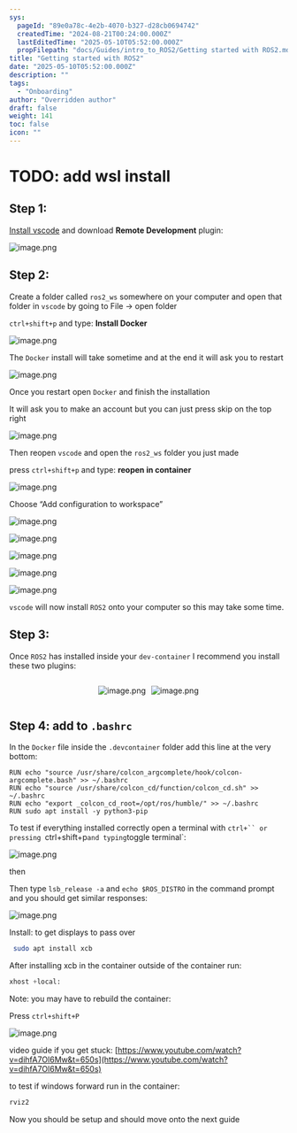 ```yaml
---
sys:
  pageId: "89e0a78c-4e2b-4070-b327-d28cb0694742"
  createdTime: "2024-08-21T00:24:00.000Z"
  lastEditedTime: "2025-05-10T05:52:00.000Z"
  propFilepath: "docs/Guides/intro_to_ROS2/Getting started with ROS2.md"
title: "Getting started with ROS2"
date: "2025-05-10T05:52:00.000Z"
description: ""
tags:
  - "Onboarding"
author: "Overridden author"
draft: false
weight: 141
toc: false
icon: ""
---
```


# TODO: add wsl install

## Step 1:

[Install vscode](https://code.visualstudio.com/download) and download **Remote Development** plugin:

![image.png](https://prod-files-secure.s3.us-west-2.amazonaws.com/d518164a-d88e-44d1-a4ee-3adb3bd8bce0/efb52993-1881-4a40-b95e-6f020334f022/image.png?X-Amz-Algorithm=AWS4-HMAC-SHA256&X-Amz-Content-Sha256=UNSIGNED-PAYLOAD&X-Amz-Credential=ASIAZI2LB466XGL2O5Y3%2F20250517%2Fus-west-2%2Fs3%2Faws4_request&X-Amz-Date=20250517T190145Z&X-Amz-Expires=3600&X-Amz-Security-Token=IQoJb3JpZ2luX2VjEKf%2F%2F%2F%2F%2F%2F%2F%2F%2F%2FwEaCXVzLXdlc3QtMiJHMEUCICrxhrTpfWQkCh9SRXUywEUIA4W5gwbsEstUmB6qAHgKAiEA8RlZGYt1VHhVF5AvvHVJZDhJd3PhH%2BZEH6BipXe2jN4q%2FwMIXxAAGgw2Mzc0MjMxODM4MDUiDMBKhAVjf9sHY0UvrSrcA7P5xa5Gru7CHrTXpqozI0WdkYroripYcktffvmm2QhlDDlthGFrj174SPzBCKiHhElIL8jiXusJ%2FeWcfJbuZrKfXp%2FiFFNsDU0EE9umFnH6W9quIkL%2BMJpDcsfibumkvSvGn1IJFVCaFjM19PjiPkPMYOe6hTBT1hRolW3kk%2FnZbx0OUY4Yeunr3GLomx6B%2BoRqZdJzuEHHI7xZUNqoliAYxoS2tLy79w3W9FSiIq7QEdiVssk%2BfY%2FPmfIfDFyiLJjaWn3qS1YbYHnS9bF0aZZXv5clIQ7Nvp72pZFti0eC39D%2FQyo3MUrqavU5xIDw7eWzU%2BHQOU1up4KfSwxR6AUHhoFBw864GTUgKQk3pkHzB8UxvrEgTi3el21SNumLwnNKOVEqYjKl6slI7eKPtH2PtnymD%2FIVNnoyyFhhq0YXUjhuJ2XHMJ2bJ%2FihSxaTWwgdEr34MralxYTDdN4%2Fg%2F%2FTTRgylg3mQUxgCCwD7lV4Yd1Fm1aSqLzuVJhWhiPf8VoFUnb8FyD13yXinEyPvFX80tVfgeNSO7lJMqS7cFCm4my4ms2w%2BcJgUiJZI6oio%2FKmpNJ7TVRv9JiMfRWt0aiOESSk3rpgcDLpCMXLN3F8S4fMHAtBZJJutKKbMI22osEGOqUBFy7P4MoZQWJabGnJihBzynoui4emkVaxdVxNi2TBRjOsgsvowHbAQDPXGAyPS9WWsGSfWE%2F7cvW%2FsSpb2%2B1kFeWAFHVUz%2FVcy%2Br0BR1L0UMhKeJSIBSOFeIawVOHDMK%2FPYXm6xBdeSG7M%2B5dv8Rgl8OMkQEQCyJN3QuWetvrcKDzzWyJkZAwO4p8IjSN0jb%2FYHJ3bCvzFRJvesGvZE3MrQ0odE4b&X-Amz-Signature=f6ca3f2c2e9dd0d0d02729702c3b94d8e4b93d3a41b2f088a09e64968962f88e&X-Amz-SignedHeaders=host&x-id=GetObject)

## Step 2:

Create a folder called `ros2_ws` somewhere on your computer and open that folder in `vscode` by going to File → open folder 

`ctrl+shift+p` and type: **Install Docker**

![image.png](https://prod-files-secure.s3.us-west-2.amazonaws.com/d518164a-d88e-44d1-a4ee-3adb3bd8bce0/2269dc0e-1cd5-47ff-bceb-c04ad9b2eab0/image.png?X-Amz-Algorithm=AWS4-HMAC-SHA256&X-Amz-Content-Sha256=UNSIGNED-PAYLOAD&X-Amz-Credential=ASIAZI2LB466XGL2O5Y3%2F20250517%2Fus-west-2%2Fs3%2Faws4_request&X-Amz-Date=20250517T190145Z&X-Amz-Expires=3600&X-Amz-Security-Token=IQoJb3JpZ2luX2VjEKf%2F%2F%2F%2F%2F%2F%2F%2F%2F%2FwEaCXVzLXdlc3QtMiJHMEUCICrxhrTpfWQkCh9SRXUywEUIA4W5gwbsEstUmB6qAHgKAiEA8RlZGYt1VHhVF5AvvHVJZDhJd3PhH%2BZEH6BipXe2jN4q%2FwMIXxAAGgw2Mzc0MjMxODM4MDUiDMBKhAVjf9sHY0UvrSrcA7P5xa5Gru7CHrTXpqozI0WdkYroripYcktffvmm2QhlDDlthGFrj174SPzBCKiHhElIL8jiXusJ%2FeWcfJbuZrKfXp%2FiFFNsDU0EE9umFnH6W9quIkL%2BMJpDcsfibumkvSvGn1IJFVCaFjM19PjiPkPMYOe6hTBT1hRolW3kk%2FnZbx0OUY4Yeunr3GLomx6B%2BoRqZdJzuEHHI7xZUNqoliAYxoS2tLy79w3W9FSiIq7QEdiVssk%2BfY%2FPmfIfDFyiLJjaWn3qS1YbYHnS9bF0aZZXv5clIQ7Nvp72pZFti0eC39D%2FQyo3MUrqavU5xIDw7eWzU%2BHQOU1up4KfSwxR6AUHhoFBw864GTUgKQk3pkHzB8UxvrEgTi3el21SNumLwnNKOVEqYjKl6slI7eKPtH2PtnymD%2FIVNnoyyFhhq0YXUjhuJ2XHMJ2bJ%2FihSxaTWwgdEr34MralxYTDdN4%2Fg%2F%2FTTRgylg3mQUxgCCwD7lV4Yd1Fm1aSqLzuVJhWhiPf8VoFUnb8FyD13yXinEyPvFX80tVfgeNSO7lJMqS7cFCm4my4ms2w%2BcJgUiJZI6oio%2FKmpNJ7TVRv9JiMfRWt0aiOESSk3rpgcDLpCMXLN3F8S4fMHAtBZJJutKKbMI22osEGOqUBFy7P4MoZQWJabGnJihBzynoui4emkVaxdVxNi2TBRjOsgsvowHbAQDPXGAyPS9WWsGSfWE%2F7cvW%2FsSpb2%2B1kFeWAFHVUz%2FVcy%2Br0BR1L0UMhKeJSIBSOFeIawVOHDMK%2FPYXm6xBdeSG7M%2B5dv8Rgl8OMkQEQCyJN3QuWetvrcKDzzWyJkZAwO4p8IjSN0jb%2FYHJ3bCvzFRJvesGvZE3MrQ0odE4b&X-Amz-Signature=ca37997bac71aad04e4276c656f63241e28b6aa555e81b9a98290b80ac025a95&X-Amz-SignedHeaders=host&x-id=GetObject)

The `Docker` install will take sometime and at the end it will ask you to restart

![image.png](https://prod-files-secure.s3.us-west-2.amazonaws.com/d518164a-d88e-44d1-a4ee-3adb3bd8bce0/ed233f78-be33-4b1f-b89c-9c346c0e961e/image.png?X-Amz-Algorithm=AWS4-HMAC-SHA256&X-Amz-Content-Sha256=UNSIGNED-PAYLOAD&X-Amz-Credential=ASIAZI2LB466XGL2O5Y3%2F20250517%2Fus-west-2%2Fs3%2Faws4_request&X-Amz-Date=20250517T190145Z&X-Amz-Expires=3600&X-Amz-Security-Token=IQoJb3JpZ2luX2VjEKf%2F%2F%2F%2F%2F%2F%2F%2F%2F%2FwEaCXVzLXdlc3QtMiJHMEUCICrxhrTpfWQkCh9SRXUywEUIA4W5gwbsEstUmB6qAHgKAiEA8RlZGYt1VHhVF5AvvHVJZDhJd3PhH%2BZEH6BipXe2jN4q%2FwMIXxAAGgw2Mzc0MjMxODM4MDUiDMBKhAVjf9sHY0UvrSrcA7P5xa5Gru7CHrTXpqozI0WdkYroripYcktffvmm2QhlDDlthGFrj174SPzBCKiHhElIL8jiXusJ%2FeWcfJbuZrKfXp%2FiFFNsDU0EE9umFnH6W9quIkL%2BMJpDcsfibumkvSvGn1IJFVCaFjM19PjiPkPMYOe6hTBT1hRolW3kk%2FnZbx0OUY4Yeunr3GLomx6B%2BoRqZdJzuEHHI7xZUNqoliAYxoS2tLy79w3W9FSiIq7QEdiVssk%2BfY%2FPmfIfDFyiLJjaWn3qS1YbYHnS9bF0aZZXv5clIQ7Nvp72pZFti0eC39D%2FQyo3MUrqavU5xIDw7eWzU%2BHQOU1up4KfSwxR6AUHhoFBw864GTUgKQk3pkHzB8UxvrEgTi3el21SNumLwnNKOVEqYjKl6slI7eKPtH2PtnymD%2FIVNnoyyFhhq0YXUjhuJ2XHMJ2bJ%2FihSxaTWwgdEr34MralxYTDdN4%2Fg%2F%2FTTRgylg3mQUxgCCwD7lV4Yd1Fm1aSqLzuVJhWhiPf8VoFUnb8FyD13yXinEyPvFX80tVfgeNSO7lJMqS7cFCm4my4ms2w%2BcJgUiJZI6oio%2FKmpNJ7TVRv9JiMfRWt0aiOESSk3rpgcDLpCMXLN3F8S4fMHAtBZJJutKKbMI22osEGOqUBFy7P4MoZQWJabGnJihBzynoui4emkVaxdVxNi2TBRjOsgsvowHbAQDPXGAyPS9WWsGSfWE%2F7cvW%2FsSpb2%2B1kFeWAFHVUz%2FVcy%2Br0BR1L0UMhKeJSIBSOFeIawVOHDMK%2FPYXm6xBdeSG7M%2B5dv8Rgl8OMkQEQCyJN3QuWetvrcKDzzWyJkZAwO4p8IjSN0jb%2FYHJ3bCvzFRJvesGvZE3MrQ0odE4b&X-Amz-Signature=867f89418d708c51141f8b96cc8510f582cee1f0a1e6ea104eeab3208266312d&X-Amz-SignedHeaders=host&x-id=GetObject)

Once you restart open `Docker` and finish the installation

It will ask you to make an account but you can just press skip on the top right

![image.png](https://prod-files-secure.s3.us-west-2.amazonaws.com/d518164a-d88e-44d1-a4ee-3adb3bd8bce0/21010ad9-1659-4fd9-9f59-9932a09b2a3d/image.png?X-Amz-Algorithm=AWS4-HMAC-SHA256&X-Amz-Content-Sha256=UNSIGNED-PAYLOAD&X-Amz-Credential=ASIAZI2LB466XGL2O5Y3%2F20250517%2Fus-west-2%2Fs3%2Faws4_request&X-Amz-Date=20250517T190145Z&X-Amz-Expires=3600&X-Amz-Security-Token=IQoJb3JpZ2luX2VjEKf%2F%2F%2F%2F%2F%2F%2F%2F%2F%2FwEaCXVzLXdlc3QtMiJHMEUCICrxhrTpfWQkCh9SRXUywEUIA4W5gwbsEstUmB6qAHgKAiEA8RlZGYt1VHhVF5AvvHVJZDhJd3PhH%2BZEH6BipXe2jN4q%2FwMIXxAAGgw2Mzc0MjMxODM4MDUiDMBKhAVjf9sHY0UvrSrcA7P5xa5Gru7CHrTXpqozI0WdkYroripYcktffvmm2QhlDDlthGFrj174SPzBCKiHhElIL8jiXusJ%2FeWcfJbuZrKfXp%2FiFFNsDU0EE9umFnH6W9quIkL%2BMJpDcsfibumkvSvGn1IJFVCaFjM19PjiPkPMYOe6hTBT1hRolW3kk%2FnZbx0OUY4Yeunr3GLomx6B%2BoRqZdJzuEHHI7xZUNqoliAYxoS2tLy79w3W9FSiIq7QEdiVssk%2BfY%2FPmfIfDFyiLJjaWn3qS1YbYHnS9bF0aZZXv5clIQ7Nvp72pZFti0eC39D%2FQyo3MUrqavU5xIDw7eWzU%2BHQOU1up4KfSwxR6AUHhoFBw864GTUgKQk3pkHzB8UxvrEgTi3el21SNumLwnNKOVEqYjKl6slI7eKPtH2PtnymD%2FIVNnoyyFhhq0YXUjhuJ2XHMJ2bJ%2FihSxaTWwgdEr34MralxYTDdN4%2Fg%2F%2FTTRgylg3mQUxgCCwD7lV4Yd1Fm1aSqLzuVJhWhiPf8VoFUnb8FyD13yXinEyPvFX80tVfgeNSO7lJMqS7cFCm4my4ms2w%2BcJgUiJZI6oio%2FKmpNJ7TVRv9JiMfRWt0aiOESSk3rpgcDLpCMXLN3F8S4fMHAtBZJJutKKbMI22osEGOqUBFy7P4MoZQWJabGnJihBzynoui4emkVaxdVxNi2TBRjOsgsvowHbAQDPXGAyPS9WWsGSfWE%2F7cvW%2FsSpb2%2B1kFeWAFHVUz%2FVcy%2Br0BR1L0UMhKeJSIBSOFeIawVOHDMK%2FPYXm6xBdeSG7M%2B5dv8Rgl8OMkQEQCyJN3QuWetvrcKDzzWyJkZAwO4p8IjSN0jb%2FYHJ3bCvzFRJvesGvZE3MrQ0odE4b&X-Amz-Signature=e787f78374d14e5112884f0321551607970c3c47d0596c2ce999f453750bf4d2&X-Amz-SignedHeaders=host&x-id=GetObject)

Then reopen `vscode` and open the `ros2_ws` folder you just made

press `ctrl+shift+p` and type: **reopen in container**

![image.png](https://prod-files-secure.s3.us-west-2.amazonaws.com/d518164a-d88e-44d1-a4ee-3adb3bd8bce0/4e93b8c2-41ad-488c-8095-c74205196118/image.png?X-Amz-Algorithm=AWS4-HMAC-SHA256&X-Amz-Content-Sha256=UNSIGNED-PAYLOAD&X-Amz-Credential=ASIAZI2LB466XGL2O5Y3%2F20250517%2Fus-west-2%2Fs3%2Faws4_request&X-Amz-Date=20250517T190145Z&X-Amz-Expires=3600&X-Amz-Security-Token=IQoJb3JpZ2luX2VjEKf%2F%2F%2F%2F%2F%2F%2F%2F%2F%2FwEaCXVzLXdlc3QtMiJHMEUCICrxhrTpfWQkCh9SRXUywEUIA4W5gwbsEstUmB6qAHgKAiEA8RlZGYt1VHhVF5AvvHVJZDhJd3PhH%2BZEH6BipXe2jN4q%2FwMIXxAAGgw2Mzc0MjMxODM4MDUiDMBKhAVjf9sHY0UvrSrcA7P5xa5Gru7CHrTXpqozI0WdkYroripYcktffvmm2QhlDDlthGFrj174SPzBCKiHhElIL8jiXusJ%2FeWcfJbuZrKfXp%2FiFFNsDU0EE9umFnH6W9quIkL%2BMJpDcsfibumkvSvGn1IJFVCaFjM19PjiPkPMYOe6hTBT1hRolW3kk%2FnZbx0OUY4Yeunr3GLomx6B%2BoRqZdJzuEHHI7xZUNqoliAYxoS2tLy79w3W9FSiIq7QEdiVssk%2BfY%2FPmfIfDFyiLJjaWn3qS1YbYHnS9bF0aZZXv5clIQ7Nvp72pZFti0eC39D%2FQyo3MUrqavU5xIDw7eWzU%2BHQOU1up4KfSwxR6AUHhoFBw864GTUgKQk3pkHzB8UxvrEgTi3el21SNumLwnNKOVEqYjKl6slI7eKPtH2PtnymD%2FIVNnoyyFhhq0YXUjhuJ2XHMJ2bJ%2FihSxaTWwgdEr34MralxYTDdN4%2Fg%2F%2FTTRgylg3mQUxgCCwD7lV4Yd1Fm1aSqLzuVJhWhiPf8VoFUnb8FyD13yXinEyPvFX80tVfgeNSO7lJMqS7cFCm4my4ms2w%2BcJgUiJZI6oio%2FKmpNJ7TVRv9JiMfRWt0aiOESSk3rpgcDLpCMXLN3F8S4fMHAtBZJJutKKbMI22osEGOqUBFy7P4MoZQWJabGnJihBzynoui4emkVaxdVxNi2TBRjOsgsvowHbAQDPXGAyPS9WWsGSfWE%2F7cvW%2FsSpb2%2B1kFeWAFHVUz%2FVcy%2Br0BR1L0UMhKeJSIBSOFeIawVOHDMK%2FPYXm6xBdeSG7M%2B5dv8Rgl8OMkQEQCyJN3QuWetvrcKDzzWyJkZAwO4p8IjSN0jb%2FYHJ3bCvzFRJvesGvZE3MrQ0odE4b&X-Amz-Signature=48b28599205a015695220a2e68d1dbfea76baf78f76804f83d989a67ec252ca2&X-Amz-SignedHeaders=host&x-id=GetObject)

Choose “Add configuration to workspace”

![image.png](https://prod-files-secure.s3.us-west-2.amazonaws.com/d518164a-d88e-44d1-a4ee-3adb3bd8bce0/9560b282-5060-4989-ba37-97e7b2c22476/image.png?X-Amz-Algorithm=AWS4-HMAC-SHA256&X-Amz-Content-Sha256=UNSIGNED-PAYLOAD&X-Amz-Credential=ASIAZI2LB466XGL2O5Y3%2F20250517%2Fus-west-2%2Fs3%2Faws4_request&X-Amz-Date=20250517T190145Z&X-Amz-Expires=3600&X-Amz-Security-Token=IQoJb3JpZ2luX2VjEKf%2F%2F%2F%2F%2F%2F%2F%2F%2F%2FwEaCXVzLXdlc3QtMiJHMEUCICrxhrTpfWQkCh9SRXUywEUIA4W5gwbsEstUmB6qAHgKAiEA8RlZGYt1VHhVF5AvvHVJZDhJd3PhH%2BZEH6BipXe2jN4q%2FwMIXxAAGgw2Mzc0MjMxODM4MDUiDMBKhAVjf9sHY0UvrSrcA7P5xa5Gru7CHrTXpqozI0WdkYroripYcktffvmm2QhlDDlthGFrj174SPzBCKiHhElIL8jiXusJ%2FeWcfJbuZrKfXp%2FiFFNsDU0EE9umFnH6W9quIkL%2BMJpDcsfibumkvSvGn1IJFVCaFjM19PjiPkPMYOe6hTBT1hRolW3kk%2FnZbx0OUY4Yeunr3GLomx6B%2BoRqZdJzuEHHI7xZUNqoliAYxoS2tLy79w3W9FSiIq7QEdiVssk%2BfY%2FPmfIfDFyiLJjaWn3qS1YbYHnS9bF0aZZXv5clIQ7Nvp72pZFti0eC39D%2FQyo3MUrqavU5xIDw7eWzU%2BHQOU1up4KfSwxR6AUHhoFBw864GTUgKQk3pkHzB8UxvrEgTi3el21SNumLwnNKOVEqYjKl6slI7eKPtH2PtnymD%2FIVNnoyyFhhq0YXUjhuJ2XHMJ2bJ%2FihSxaTWwgdEr34MralxYTDdN4%2Fg%2F%2FTTRgylg3mQUxgCCwD7lV4Yd1Fm1aSqLzuVJhWhiPf8VoFUnb8FyD13yXinEyPvFX80tVfgeNSO7lJMqS7cFCm4my4ms2w%2BcJgUiJZI6oio%2FKmpNJ7TVRv9JiMfRWt0aiOESSk3rpgcDLpCMXLN3F8S4fMHAtBZJJutKKbMI22osEGOqUBFy7P4MoZQWJabGnJihBzynoui4emkVaxdVxNi2TBRjOsgsvowHbAQDPXGAyPS9WWsGSfWE%2F7cvW%2FsSpb2%2B1kFeWAFHVUz%2FVcy%2Br0BR1L0UMhKeJSIBSOFeIawVOHDMK%2FPYXm6xBdeSG7M%2B5dv8Rgl8OMkQEQCyJN3QuWetvrcKDzzWyJkZAwO4p8IjSN0jb%2FYHJ3bCvzFRJvesGvZE3MrQ0odE4b&X-Amz-Signature=45246bf58ead12442234d3bf193dcba4996928d9d9a49fc5e71e4145dab41005&X-Amz-SignedHeaders=host&x-id=GetObject)

![image.png](https://prod-files-secure.s3.us-west-2.amazonaws.com/d518164a-d88e-44d1-a4ee-3adb3bd8bce0/2ee63f81-886b-48e8-a553-dc6e5eac99e4/image.png?X-Amz-Algorithm=AWS4-HMAC-SHA256&X-Amz-Content-Sha256=UNSIGNED-PAYLOAD&X-Amz-Credential=ASIAZI2LB466XGL2O5Y3%2F20250517%2Fus-west-2%2Fs3%2Faws4_request&X-Amz-Date=20250517T190145Z&X-Amz-Expires=3600&X-Amz-Security-Token=IQoJb3JpZ2luX2VjEKf%2F%2F%2F%2F%2F%2F%2F%2F%2F%2FwEaCXVzLXdlc3QtMiJHMEUCICrxhrTpfWQkCh9SRXUywEUIA4W5gwbsEstUmB6qAHgKAiEA8RlZGYt1VHhVF5AvvHVJZDhJd3PhH%2BZEH6BipXe2jN4q%2FwMIXxAAGgw2Mzc0MjMxODM4MDUiDMBKhAVjf9sHY0UvrSrcA7P5xa5Gru7CHrTXpqozI0WdkYroripYcktffvmm2QhlDDlthGFrj174SPzBCKiHhElIL8jiXusJ%2FeWcfJbuZrKfXp%2FiFFNsDU0EE9umFnH6W9quIkL%2BMJpDcsfibumkvSvGn1IJFVCaFjM19PjiPkPMYOe6hTBT1hRolW3kk%2FnZbx0OUY4Yeunr3GLomx6B%2BoRqZdJzuEHHI7xZUNqoliAYxoS2tLy79w3W9FSiIq7QEdiVssk%2BfY%2FPmfIfDFyiLJjaWn3qS1YbYHnS9bF0aZZXv5clIQ7Nvp72pZFti0eC39D%2FQyo3MUrqavU5xIDw7eWzU%2BHQOU1up4KfSwxR6AUHhoFBw864GTUgKQk3pkHzB8UxvrEgTi3el21SNumLwnNKOVEqYjKl6slI7eKPtH2PtnymD%2FIVNnoyyFhhq0YXUjhuJ2XHMJ2bJ%2FihSxaTWwgdEr34MralxYTDdN4%2Fg%2F%2FTTRgylg3mQUxgCCwD7lV4Yd1Fm1aSqLzuVJhWhiPf8VoFUnb8FyD13yXinEyPvFX80tVfgeNSO7lJMqS7cFCm4my4ms2w%2BcJgUiJZI6oio%2FKmpNJ7TVRv9JiMfRWt0aiOESSk3rpgcDLpCMXLN3F8S4fMHAtBZJJutKKbMI22osEGOqUBFy7P4MoZQWJabGnJihBzynoui4emkVaxdVxNi2TBRjOsgsvowHbAQDPXGAyPS9WWsGSfWE%2F7cvW%2FsSpb2%2B1kFeWAFHVUz%2FVcy%2Br0BR1L0UMhKeJSIBSOFeIawVOHDMK%2FPYXm6xBdeSG7M%2B5dv8Rgl8OMkQEQCyJN3QuWetvrcKDzzWyJkZAwO4p8IjSN0jb%2FYHJ3bCvzFRJvesGvZE3MrQ0odE4b&X-Amz-Signature=3a3a292b20a55fe1db77d90635e9f1d58259d3f26115bec748330d0e62151dc8&X-Amz-SignedHeaders=host&x-id=GetObject)

![image.png](https://prod-files-secure.s3.us-west-2.amazonaws.com/d518164a-d88e-44d1-a4ee-3adb3bd8bce0/ae1580b2-b048-407e-aed9-b584224a7a04/image.png?X-Amz-Algorithm=AWS4-HMAC-SHA256&X-Amz-Content-Sha256=UNSIGNED-PAYLOAD&X-Amz-Credential=ASIAZI2LB466XGL2O5Y3%2F20250517%2Fus-west-2%2Fs3%2Faws4_request&X-Amz-Date=20250517T190145Z&X-Amz-Expires=3600&X-Amz-Security-Token=IQoJb3JpZ2luX2VjEKf%2F%2F%2F%2F%2F%2F%2F%2F%2F%2FwEaCXVzLXdlc3QtMiJHMEUCICrxhrTpfWQkCh9SRXUywEUIA4W5gwbsEstUmB6qAHgKAiEA8RlZGYt1VHhVF5AvvHVJZDhJd3PhH%2BZEH6BipXe2jN4q%2FwMIXxAAGgw2Mzc0MjMxODM4MDUiDMBKhAVjf9sHY0UvrSrcA7P5xa5Gru7CHrTXpqozI0WdkYroripYcktffvmm2QhlDDlthGFrj174SPzBCKiHhElIL8jiXusJ%2FeWcfJbuZrKfXp%2FiFFNsDU0EE9umFnH6W9quIkL%2BMJpDcsfibumkvSvGn1IJFVCaFjM19PjiPkPMYOe6hTBT1hRolW3kk%2FnZbx0OUY4Yeunr3GLomx6B%2BoRqZdJzuEHHI7xZUNqoliAYxoS2tLy79w3W9FSiIq7QEdiVssk%2BfY%2FPmfIfDFyiLJjaWn3qS1YbYHnS9bF0aZZXv5clIQ7Nvp72pZFti0eC39D%2FQyo3MUrqavU5xIDw7eWzU%2BHQOU1up4KfSwxR6AUHhoFBw864GTUgKQk3pkHzB8UxvrEgTi3el21SNumLwnNKOVEqYjKl6slI7eKPtH2PtnymD%2FIVNnoyyFhhq0YXUjhuJ2XHMJ2bJ%2FihSxaTWwgdEr34MralxYTDdN4%2Fg%2F%2FTTRgylg3mQUxgCCwD7lV4Yd1Fm1aSqLzuVJhWhiPf8VoFUnb8FyD13yXinEyPvFX80tVfgeNSO7lJMqS7cFCm4my4ms2w%2BcJgUiJZI6oio%2FKmpNJ7TVRv9JiMfRWt0aiOESSk3rpgcDLpCMXLN3F8S4fMHAtBZJJutKKbMI22osEGOqUBFy7P4MoZQWJabGnJihBzynoui4emkVaxdVxNi2TBRjOsgsvowHbAQDPXGAyPS9WWsGSfWE%2F7cvW%2FsSpb2%2B1kFeWAFHVUz%2FVcy%2Br0BR1L0UMhKeJSIBSOFeIawVOHDMK%2FPYXm6xBdeSG7M%2B5dv8Rgl8OMkQEQCyJN3QuWetvrcKDzzWyJkZAwO4p8IjSN0jb%2FYHJ3bCvzFRJvesGvZE3MrQ0odE4b&X-Amz-Signature=8c291bdf9b3c3041d57cc42fc939bff2ad34adc6d2f34617f5c98d9f13e29437&X-Amz-SignedHeaders=host&x-id=GetObject)

![image.png](https://prod-files-secure.s3.us-west-2.amazonaws.com/d518164a-d88e-44d1-a4ee-3adb3bd8bce0/53255b28-f75e-430f-b9e3-c0ac8577e42b/image.png?X-Amz-Algorithm=AWS4-HMAC-SHA256&X-Amz-Content-Sha256=UNSIGNED-PAYLOAD&X-Amz-Credential=ASIAZI2LB466XGL2O5Y3%2F20250517%2Fus-west-2%2Fs3%2Faws4_request&X-Amz-Date=20250517T190145Z&X-Amz-Expires=3600&X-Amz-Security-Token=IQoJb3JpZ2luX2VjEKf%2F%2F%2F%2F%2F%2F%2F%2F%2F%2FwEaCXVzLXdlc3QtMiJHMEUCICrxhrTpfWQkCh9SRXUywEUIA4W5gwbsEstUmB6qAHgKAiEA8RlZGYt1VHhVF5AvvHVJZDhJd3PhH%2BZEH6BipXe2jN4q%2FwMIXxAAGgw2Mzc0MjMxODM4MDUiDMBKhAVjf9sHY0UvrSrcA7P5xa5Gru7CHrTXpqozI0WdkYroripYcktffvmm2QhlDDlthGFrj174SPzBCKiHhElIL8jiXusJ%2FeWcfJbuZrKfXp%2FiFFNsDU0EE9umFnH6W9quIkL%2BMJpDcsfibumkvSvGn1IJFVCaFjM19PjiPkPMYOe6hTBT1hRolW3kk%2FnZbx0OUY4Yeunr3GLomx6B%2BoRqZdJzuEHHI7xZUNqoliAYxoS2tLy79w3W9FSiIq7QEdiVssk%2BfY%2FPmfIfDFyiLJjaWn3qS1YbYHnS9bF0aZZXv5clIQ7Nvp72pZFti0eC39D%2FQyo3MUrqavU5xIDw7eWzU%2BHQOU1up4KfSwxR6AUHhoFBw864GTUgKQk3pkHzB8UxvrEgTi3el21SNumLwnNKOVEqYjKl6slI7eKPtH2PtnymD%2FIVNnoyyFhhq0YXUjhuJ2XHMJ2bJ%2FihSxaTWwgdEr34MralxYTDdN4%2Fg%2F%2FTTRgylg3mQUxgCCwD7lV4Yd1Fm1aSqLzuVJhWhiPf8VoFUnb8FyD13yXinEyPvFX80tVfgeNSO7lJMqS7cFCm4my4ms2w%2BcJgUiJZI6oio%2FKmpNJ7TVRv9JiMfRWt0aiOESSk3rpgcDLpCMXLN3F8S4fMHAtBZJJutKKbMI22osEGOqUBFy7P4MoZQWJabGnJihBzynoui4emkVaxdVxNi2TBRjOsgsvowHbAQDPXGAyPS9WWsGSfWE%2F7cvW%2FsSpb2%2B1kFeWAFHVUz%2FVcy%2Br0BR1L0UMhKeJSIBSOFeIawVOHDMK%2FPYXm6xBdeSG7M%2B5dv8Rgl8OMkQEQCyJN3QuWetvrcKDzzWyJkZAwO4p8IjSN0jb%2FYHJ3bCvzFRJvesGvZE3MrQ0odE4b&X-Amz-Signature=f99c31487cd83e74e18322727713f9095f2e1444defec95a8eebf27256d63469&X-Amz-SignedHeaders=host&x-id=GetObject)

![image.png](https://prod-files-secure.s3.us-west-2.amazonaws.com/d518164a-d88e-44d1-a4ee-3adb3bd8bce0/7c562767-5af9-4ffb-97d1-327bcdf4ee00/image.png?X-Amz-Algorithm=AWS4-HMAC-SHA256&X-Amz-Content-Sha256=UNSIGNED-PAYLOAD&X-Amz-Credential=ASIAZI2LB466XGL2O5Y3%2F20250517%2Fus-west-2%2Fs3%2Faws4_request&X-Amz-Date=20250517T190145Z&X-Amz-Expires=3600&X-Amz-Security-Token=IQoJb3JpZ2luX2VjEKf%2F%2F%2F%2F%2F%2F%2F%2F%2F%2FwEaCXVzLXdlc3QtMiJHMEUCICrxhrTpfWQkCh9SRXUywEUIA4W5gwbsEstUmB6qAHgKAiEA8RlZGYt1VHhVF5AvvHVJZDhJd3PhH%2BZEH6BipXe2jN4q%2FwMIXxAAGgw2Mzc0MjMxODM4MDUiDMBKhAVjf9sHY0UvrSrcA7P5xa5Gru7CHrTXpqozI0WdkYroripYcktffvmm2QhlDDlthGFrj174SPzBCKiHhElIL8jiXusJ%2FeWcfJbuZrKfXp%2FiFFNsDU0EE9umFnH6W9quIkL%2BMJpDcsfibumkvSvGn1IJFVCaFjM19PjiPkPMYOe6hTBT1hRolW3kk%2FnZbx0OUY4Yeunr3GLomx6B%2BoRqZdJzuEHHI7xZUNqoliAYxoS2tLy79w3W9FSiIq7QEdiVssk%2BfY%2FPmfIfDFyiLJjaWn3qS1YbYHnS9bF0aZZXv5clIQ7Nvp72pZFti0eC39D%2FQyo3MUrqavU5xIDw7eWzU%2BHQOU1up4KfSwxR6AUHhoFBw864GTUgKQk3pkHzB8UxvrEgTi3el21SNumLwnNKOVEqYjKl6slI7eKPtH2PtnymD%2FIVNnoyyFhhq0YXUjhuJ2XHMJ2bJ%2FihSxaTWwgdEr34MralxYTDdN4%2Fg%2F%2FTTRgylg3mQUxgCCwD7lV4Yd1Fm1aSqLzuVJhWhiPf8VoFUnb8FyD13yXinEyPvFX80tVfgeNSO7lJMqS7cFCm4my4ms2w%2BcJgUiJZI6oio%2FKmpNJ7TVRv9JiMfRWt0aiOESSk3rpgcDLpCMXLN3F8S4fMHAtBZJJutKKbMI22osEGOqUBFy7P4MoZQWJabGnJihBzynoui4emkVaxdVxNi2TBRjOsgsvowHbAQDPXGAyPS9WWsGSfWE%2F7cvW%2FsSpb2%2B1kFeWAFHVUz%2FVcy%2Br0BR1L0UMhKeJSIBSOFeIawVOHDMK%2FPYXm6xBdeSG7M%2B5dv8Rgl8OMkQEQCyJN3QuWetvrcKDzzWyJkZAwO4p8IjSN0jb%2FYHJ3bCvzFRJvesGvZE3MrQ0odE4b&X-Amz-Signature=d31993b496183eadb9b1d6033c3f0fef2ad41b80fe783493a30b188a3016a2ec&X-Amz-SignedHeaders=host&x-id=GetObject)

`vscode` will now install `ROS2` onto your computer so this may take some time.

## Step 3:

Once `ROS2` has installed inside your `dev-container` I recommend you install these two plugins:

<div style="display: flex;flex-direction: row; column-gap:10px; max-width: 630px;justify-content: center;">
<div>

![image.png](https://prod-files-secure.s3.us-west-2.amazonaws.com/d518164a-d88e-44d1-a4ee-3adb3bd8bce0/3fc3d550-5a54-4ba1-ba6b-faa01cdb7369/image.png?X-Amz-Algorithm=AWS4-HMAC-SHA256&X-Amz-Content-Sha256=UNSIGNED-PAYLOAD&X-Amz-Credential=ASIAZI2LB4663N53UQDO%2F20250517%2Fus-west-2%2Fs3%2Faws4_request&X-Amz-Date=20250517T190148Z&X-Amz-Expires=3600&X-Amz-Security-Token=IQoJb3JpZ2luX2VjEKf%2F%2F%2F%2F%2F%2F%2F%2F%2F%2FwEaCXVzLXdlc3QtMiJHMEUCIAEqVeC00cJlz919Kpm%2FOCo9cmFHAaAZbH%2Fsy7ybgZ3TAiEA4Z7BfJPBFJfrhA1M3FHV%2FT0YuxAEYGc6lH8d1xwEXHwq%2FwMIXxAAGgw2Mzc0MjMxODM4MDUiDGKuKbdVWAWDu5KajCrcAwdCTbpvZ%2BfHMRSSxOGEFzfRIqjm9l4o83CzNX9jEkZ0sB84igsWAm3tK11PgXd3%2FAoRlgtgcPnrRJ%2BNHU6TKbF8KOTgCUNF9wWqBJvQwFiRFO4hAlhxLrvRyco%2Bg%2Bzy6Jwe%2Fd%2FZJTYrDNcZp78EOizCM0UefY79mkXo4w2zrV0pJoTKXaSyUaLZumNAk9BA8c2Ppft5DtEAT9R4SypDHLkHsmHke3VA40F2NLQKQ8UoaH%2Bty96CAiBUDhEQ5bujUImCWIIhl8MVINOFqZubo6M4%2FdZ2BBOOux6i9P4vu7AkvNDZooXjiRzvWCvW0ERmeVSRPoIeGoGxp%2FGsAPzcoFPJLwU%2Bqka0LvfFLLTsWxpKapfRCaKKRKH2OAliyi%2FENaJL5oLTHDQyQs5yEZi9lMr%2FpmuL01YquH7UVu0Ap7qBTjfY8FiV6pHzg4DAQJe61R4v6551NU22xOFmyCFlKn99BUtWBXHxmveaERDE%2BciOXVQ15t3YWXRCh5cq%2FqGcpK%2FE9Y1NmcHZGK3MNZXFIHoXxHIqAPVbiYBcLWNiZuMZZaWl6IsIk0QJOEmMThDnGCKmankoALbEAxdm%2FoClZiy2cjbx%2F7QDiCh23CCZhbqGeajmmP%2Bw6afVdAKJMN%2B2osEGOqUBqlhRmnpR3hgicgfzsCGlUwKnkYs60j0%2Bc3BmCGLVCHEeZSVVXm56Rh%2FtjeUkOafrRHoappPzfnYChy%2BFj8I%2F8Ev%2F%2BQNrLT4p0JPeLsc9WdPus8D93%2B0TRXDsmfaiFDFcf1r3g8gZI5C1LnlMdcCva1eo7%2BcrQpe3MGej4h5Ol262TzlDMeLKWMEl9axCTeSdDpN4Nej6qEZ5i7woglzqxmpBDTK%2B&X-Amz-Signature=6e14e10ec5234efbc0cb1400af7080ba61e663a25ff0ed22f9a4ad841747cb28&X-Amz-SignedHeaders=host&x-id=GetObject)

</div>
<div>

![image.png](https://prod-files-secure.s3.us-west-2.amazonaws.com/d518164a-d88e-44d1-a4ee-3adb3bd8bce0/d994cc66-13c2-4093-a5a3-f84cf4601a82/image.png?X-Amz-Algorithm=AWS4-HMAC-SHA256&X-Amz-Content-Sha256=UNSIGNED-PAYLOAD&X-Amz-Credential=ASIAZI2LB4663DECOEUV%2F20250517%2Fus-west-2%2Fs3%2Faws4_request&X-Amz-Date=20250517T190148Z&X-Amz-Expires=3600&X-Amz-Security-Token=IQoJb3JpZ2luX2VjEKf%2F%2F%2F%2F%2F%2F%2F%2F%2F%2FwEaCXVzLXdlc3QtMiJIMEYCIQChpSrx98RGa4GPp3YBD%2F4VSn9g7eMdFx4%2FL%2BzxYObGJQIhAPwuAywfcS71CX1yRKz%2BUA1RybaF9JcBMYfOjlF38FEQKv8DCF8QABoMNjM3NDIzMTgzODA1Igyc3nn2n8xCq%2F5Q0c0q3AMEOcyVpIHu%2Bt1SND5C0bfQlmE6Dg%2Bc%2BjBOkpTde62XWOE81jrZcsFk8alAudy4wf1Ly%2FsG5dJ50%2B%2FnU8SwvxquSQnVpy%2FzmLaDzLkq%2FzhEY7sUUunu7XTiiNmokWu2Zk6BDmOh2LxusgJYZAoBKI6SmeGnhVK5%2F1vq8u9a1F%2ByiL2ky2dw4tBHD32wCVhswEamMed3LDQb46%2BVTpmZRJu9dQTeQh4pI97RKhbjvp%2FINM06EK07emob8v980jiE7NzMOi41%2F7YHcH24S1ndhsNC6wlGgP6y3tof2xyWNzu5HCdBTDDsLt4A19dx83%2Fv1dM2mWKAodnwcDXrbXMtDpv54gatpHz8oU%2F%2B8%2Fb%2FXm4KvRmtYPd35QjH6Boo22v8PbRI59bJB15FBEoERt1rEBuvT2qS8E08rq8MfXzgcMZeRxjFSpUYpHOsVjWTDBOI42KD4nJgfeZmClFC7%2BC9XY5Hl6EOafweVNXRTNnpPrmrmCFlA6zt9jbnSFgAqUDTWnKqVrs08AGk6OAf7nBkGfkySYAuuM%2Bi87JQ1lx258BhKgAHLKLcZ6mgqE1jkVLJcZ3BLZrN65Rw8obqaIfvXnDbHBmZjIoX0HjHDMv7rMypvqDvxnP2Rrfp7ELphjC3tqLBBjqkAfnF%2F%2BAx5jYZIndU2cbNu6yocKnNrs3731EX3GosEb95asAXqyfELVZQes10G4vbAa1V4U2%2BuG4Iv2vrutVHOt%2FYA80VolKMpG%2FTh9%2BsLF6tjxNiu4cg2V%2B4uFEGxlKUxrVSrAHIAIxP4CXyhp7gbwWrUMuglFhV96JhIIP4M%2Fi9IStsB8uCAV4pDoh5yxIOhK9xYN7Z7iP%2F68Cb3eBWezIl20TD&X-Amz-Signature=15ea51587c9b2df065ed8432ba6dc5edecc51f0fa5d9d1232536119748468034&X-Amz-SignedHeaders=host&x-id=GetObject)

</div>
</div>

## Step 4: add to `.bashrc`

In the `Docker` file inside the `.devcontainer` folder add this line at the very bottom: 

```docker
RUN echo "source /usr/share/colcon_argcomplete/hook/colcon-argcomplete.bash" >> ~/.bashrc
RUN echo "source /usr/share/colcon_cd/function/colcon_cd.sh" >> ~/.bashrc
RUN echo "export _colcon_cd_root=/opt/ros/humble/" >> ~/.bashrc
RUN sudo apt install -y python3-pip 
```

To test if everything installed correctly open a terminal with `ctrl+`` or pressing `ctrl+shift+p` and typing `toggle terminal`:

![image.png](https://prod-files-secure.s3.us-west-2.amazonaws.com/d518164a-d88e-44d1-a4ee-3adb3bd8bce0/6a4943d8-b04e-4c02-9a58-775f3384d1a5/image.png?X-Amz-Algorithm=AWS4-HMAC-SHA256&X-Amz-Content-Sha256=UNSIGNED-PAYLOAD&X-Amz-Credential=ASIAZI2LB466XGL2O5Y3%2F20250517%2Fus-west-2%2Fs3%2Faws4_request&X-Amz-Date=20250517T190145Z&X-Amz-Expires=3600&X-Amz-Security-Token=IQoJb3JpZ2luX2VjEKf%2F%2F%2F%2F%2F%2F%2F%2F%2F%2FwEaCXVzLXdlc3QtMiJHMEUCICrxhrTpfWQkCh9SRXUywEUIA4W5gwbsEstUmB6qAHgKAiEA8RlZGYt1VHhVF5AvvHVJZDhJd3PhH%2BZEH6BipXe2jN4q%2FwMIXxAAGgw2Mzc0MjMxODM4MDUiDMBKhAVjf9sHY0UvrSrcA7P5xa5Gru7CHrTXpqozI0WdkYroripYcktffvmm2QhlDDlthGFrj174SPzBCKiHhElIL8jiXusJ%2FeWcfJbuZrKfXp%2FiFFNsDU0EE9umFnH6W9quIkL%2BMJpDcsfibumkvSvGn1IJFVCaFjM19PjiPkPMYOe6hTBT1hRolW3kk%2FnZbx0OUY4Yeunr3GLomx6B%2BoRqZdJzuEHHI7xZUNqoliAYxoS2tLy79w3W9FSiIq7QEdiVssk%2BfY%2FPmfIfDFyiLJjaWn3qS1YbYHnS9bF0aZZXv5clIQ7Nvp72pZFti0eC39D%2FQyo3MUrqavU5xIDw7eWzU%2BHQOU1up4KfSwxR6AUHhoFBw864GTUgKQk3pkHzB8UxvrEgTi3el21SNumLwnNKOVEqYjKl6slI7eKPtH2PtnymD%2FIVNnoyyFhhq0YXUjhuJ2XHMJ2bJ%2FihSxaTWwgdEr34MralxYTDdN4%2Fg%2F%2FTTRgylg3mQUxgCCwD7lV4Yd1Fm1aSqLzuVJhWhiPf8VoFUnb8FyD13yXinEyPvFX80tVfgeNSO7lJMqS7cFCm4my4ms2w%2BcJgUiJZI6oio%2FKmpNJ7TVRv9JiMfRWt0aiOESSk3rpgcDLpCMXLN3F8S4fMHAtBZJJutKKbMI22osEGOqUBFy7P4MoZQWJabGnJihBzynoui4emkVaxdVxNi2TBRjOsgsvowHbAQDPXGAyPS9WWsGSfWE%2F7cvW%2FsSpb2%2B1kFeWAFHVUz%2FVcy%2Br0BR1L0UMhKeJSIBSOFeIawVOHDMK%2FPYXm6xBdeSG7M%2B5dv8Rgl8OMkQEQCyJN3QuWetvrcKDzzWyJkZAwO4p8IjSN0jb%2FYHJ3bCvzFRJvesGvZE3MrQ0odE4b&X-Amz-Signature=63a0e56f6fffa0a36b7bc3825b8e69e8425d5644afaf5185f1ed52818410cb52&X-Amz-SignedHeaders=host&x-id=GetObject)

then 

Then type `lsb_release -a` and `echo $ROS_DISTRO` in the command prompt and you should get similar responses:

![image.png](https://prod-files-secure.s3.us-west-2.amazonaws.com/d518164a-d88e-44d1-a4ee-3adb3bd8bce0/3e635dec-a805-4e85-8b9e-d000e5b71a4e/image.png?X-Amz-Algorithm=AWS4-HMAC-SHA256&X-Amz-Content-Sha256=UNSIGNED-PAYLOAD&X-Amz-Credential=ASIAZI2LB466XGL2O5Y3%2F20250517%2Fus-west-2%2Fs3%2Faws4_request&X-Amz-Date=20250517T190145Z&X-Amz-Expires=3600&X-Amz-Security-Token=IQoJb3JpZ2luX2VjEKf%2F%2F%2F%2F%2F%2F%2F%2F%2F%2FwEaCXVzLXdlc3QtMiJHMEUCICrxhrTpfWQkCh9SRXUywEUIA4W5gwbsEstUmB6qAHgKAiEA8RlZGYt1VHhVF5AvvHVJZDhJd3PhH%2BZEH6BipXe2jN4q%2FwMIXxAAGgw2Mzc0MjMxODM4MDUiDMBKhAVjf9sHY0UvrSrcA7P5xa5Gru7CHrTXpqozI0WdkYroripYcktffvmm2QhlDDlthGFrj174SPzBCKiHhElIL8jiXusJ%2FeWcfJbuZrKfXp%2FiFFNsDU0EE9umFnH6W9quIkL%2BMJpDcsfibumkvSvGn1IJFVCaFjM19PjiPkPMYOe6hTBT1hRolW3kk%2FnZbx0OUY4Yeunr3GLomx6B%2BoRqZdJzuEHHI7xZUNqoliAYxoS2tLy79w3W9FSiIq7QEdiVssk%2BfY%2FPmfIfDFyiLJjaWn3qS1YbYHnS9bF0aZZXv5clIQ7Nvp72pZFti0eC39D%2FQyo3MUrqavU5xIDw7eWzU%2BHQOU1up4KfSwxR6AUHhoFBw864GTUgKQk3pkHzB8UxvrEgTi3el21SNumLwnNKOVEqYjKl6slI7eKPtH2PtnymD%2FIVNnoyyFhhq0YXUjhuJ2XHMJ2bJ%2FihSxaTWwgdEr34MralxYTDdN4%2Fg%2F%2FTTRgylg3mQUxgCCwD7lV4Yd1Fm1aSqLzuVJhWhiPf8VoFUnb8FyD13yXinEyPvFX80tVfgeNSO7lJMqS7cFCm4my4ms2w%2BcJgUiJZI6oio%2FKmpNJ7TVRv9JiMfRWt0aiOESSk3rpgcDLpCMXLN3F8S4fMHAtBZJJutKKbMI22osEGOqUBFy7P4MoZQWJabGnJihBzynoui4emkVaxdVxNi2TBRjOsgsvowHbAQDPXGAyPS9WWsGSfWE%2F7cvW%2FsSpb2%2B1kFeWAFHVUz%2FVcy%2Br0BR1L0UMhKeJSIBSOFeIawVOHDMK%2FPYXm6xBdeSG7M%2B5dv8Rgl8OMkQEQCyJN3QuWetvrcKDzzWyJkZAwO4p8IjSN0jb%2FYHJ3bCvzFRJvesGvZE3MrQ0odE4b&X-Amz-Signature=ddd479f6863f5d8a043862a3e60630801b449077966b1a5635c081c3da325d96&X-Amz-SignedHeaders=host&x-id=GetObject)

Install:  to get displays to pass over

```bash
 sudo apt install xcb
```

After installing xcb in the container outside of the container run:

```python
xhost +local:
```

Note: you may have to rebuild the container:

Press `ctrl+shift+P`

![image.png](https://prod-files-secure.s3.us-west-2.amazonaws.com/d518164a-d88e-44d1-a4ee-3adb3bd8bce0/6c2be660-2618-4c38-9c26-53554f7a0b7b/image.png?X-Amz-Algorithm=AWS4-HMAC-SHA256&X-Amz-Content-Sha256=UNSIGNED-PAYLOAD&X-Amz-Credential=ASIAZI2LB466XGL2O5Y3%2F20250517%2Fus-west-2%2Fs3%2Faws4_request&X-Amz-Date=20250517T190145Z&X-Amz-Expires=3600&X-Amz-Security-Token=IQoJb3JpZ2luX2VjEKf%2F%2F%2F%2F%2F%2F%2F%2F%2F%2FwEaCXVzLXdlc3QtMiJHMEUCICrxhrTpfWQkCh9SRXUywEUIA4W5gwbsEstUmB6qAHgKAiEA8RlZGYt1VHhVF5AvvHVJZDhJd3PhH%2BZEH6BipXe2jN4q%2FwMIXxAAGgw2Mzc0MjMxODM4MDUiDMBKhAVjf9sHY0UvrSrcA7P5xa5Gru7CHrTXpqozI0WdkYroripYcktffvmm2QhlDDlthGFrj174SPzBCKiHhElIL8jiXusJ%2FeWcfJbuZrKfXp%2FiFFNsDU0EE9umFnH6W9quIkL%2BMJpDcsfibumkvSvGn1IJFVCaFjM19PjiPkPMYOe6hTBT1hRolW3kk%2FnZbx0OUY4Yeunr3GLomx6B%2BoRqZdJzuEHHI7xZUNqoliAYxoS2tLy79w3W9FSiIq7QEdiVssk%2BfY%2FPmfIfDFyiLJjaWn3qS1YbYHnS9bF0aZZXv5clIQ7Nvp72pZFti0eC39D%2FQyo3MUrqavU5xIDw7eWzU%2BHQOU1up4KfSwxR6AUHhoFBw864GTUgKQk3pkHzB8UxvrEgTi3el21SNumLwnNKOVEqYjKl6slI7eKPtH2PtnymD%2FIVNnoyyFhhq0YXUjhuJ2XHMJ2bJ%2FihSxaTWwgdEr34MralxYTDdN4%2Fg%2F%2FTTRgylg3mQUxgCCwD7lV4Yd1Fm1aSqLzuVJhWhiPf8VoFUnb8FyD13yXinEyPvFX80tVfgeNSO7lJMqS7cFCm4my4ms2w%2BcJgUiJZI6oio%2FKmpNJ7TVRv9JiMfRWt0aiOESSk3rpgcDLpCMXLN3F8S4fMHAtBZJJutKKbMI22osEGOqUBFy7P4MoZQWJabGnJihBzynoui4emkVaxdVxNi2TBRjOsgsvowHbAQDPXGAyPS9WWsGSfWE%2F7cvW%2FsSpb2%2B1kFeWAFHVUz%2FVcy%2Br0BR1L0UMhKeJSIBSOFeIawVOHDMK%2FPYXm6xBdeSG7M%2B5dv8Rgl8OMkQEQCyJN3QuWetvrcKDzzWyJkZAwO4p8IjSN0jb%2FYHJ3bCvzFRJvesGvZE3MrQ0odE4b&X-Amz-Signature=df71ae38a6cb558fe28ec3cca3a59971c82a590690e2c9d90ded1331fbfa6ccb&X-Amz-SignedHeaders=host&x-id=GetObject)

video guide if you get stuck: [https://www.youtube.com/watch?v=dihfA7Ol6Mw&t=650s](https://www.youtube.com/watch?v=dihfA7Ol6Mw&t=650s)

to test if windows forward run in the container:

```bash
rviz2
```

Now you should be setup and should move onto the next guide 
